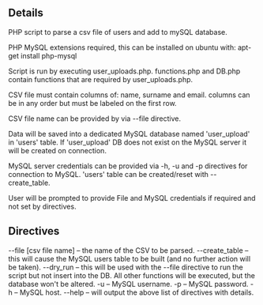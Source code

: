 ## Details

PHP script to parse a csv file of users and add to mySQL database.

PHP MySQL extensions required, this can be installed on ubuntu with:
    apt-get install php-mysql

Script is run by executing user_uploads.php.
functions.php and DB.php contain functions that are required by user_uploads.php.

CSV file must contain columns of: name, surname and email. columns can be in any order but must be labeled on the first row.

CSV file name can be provided by via --file directive.

Data will be saved into a dedicated MySQL database named 'user_upload' in 'users' table. If 'user_upload' DB does not exist on the MySQL server it will be created on connection.

MySQL server credentials can be provided via -h, -u and -p directives for connection to MySQL.
'users' table can be created/reset with --create_table.

User will be prompted to provide File and MySQL credentials if required and not set by directives.

## Directives

 --file [csv file name] – the name of the CSV to be parsed.
 --create_table – this will cause the MySQL users table to be built (and no further action will be taken).
 --dry_run – this will be used with the --file directive to run the script but not insert into the DB. All other functions will be executed, but the database won't be altered.
 -u – MySQL username.
 -p – MySQL password.
 -h – MySQL host.
 --help – will output the above list of directives with details.

